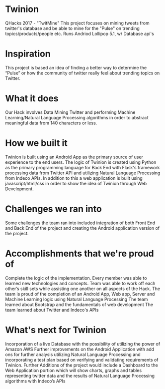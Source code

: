 # Twinion
QHacks 2017 - "TwitMine" This project focuses on mining tweets from twitter's database and be able to mine for the "Pulse" on trending topics/products/people etc.
Runs Andriod Lollipop 5.1, w/ Database api's

# Inspiration
This project is based an idea of finding a better way to determine the “Pulse” or how the community of twitter really feel about trending topics on Twitter.

# What it does
Our Hack involves Data Mining Twitter and performing Machine Learning/Natural Language Processing algorithms in order to abstract meaningful data from 140 characters or less.

# How we built it
Twinion is built using an Android App as the primary source of user experience to the end users. The logic of Twinion is created using Python as the primary programming language for Back End with Flask's framework processing data from Twitter API and utilizing Natural Language Processing from Indeco APIs. In addition to this a web application is built using javascript/html/css in order to show the idea of Twinion through Web Development.

# Challenges we ran into
Some challenges the team ran into included integration of both Front End and Back End of the project and creating the Android application version of the project. 

# Accomplishments that we're proud of
Complete the logic of the implementation.
Every member was able to learned new technologies and concepts.
Team was able to work off each other’s skill sets while assisting one another on all aspects of the Hack.
The team is proud of the completion of an Android App, Web app, Server and Machine Learning logic using Natural Language Processing
The team learned about Bootstrap and the fundamentals of web development
The team learned about Twitter and Indeco's APIs

# What's next for Twinion
Incorporation of a live Database with the possibility of utilizing the power of Amazon AWS Further improvements on the Android Application with add ons for further analysis utilizing Natural Language Processing and incorporating a test plan based on verifying and validating requirements of Twinion. Further Additions of the project would include a Dashboard to the Web Application portion which will show charts, graphs and tables representing twitter data and the results of Natural Language Processing algorithms with Indeco’s APIs


